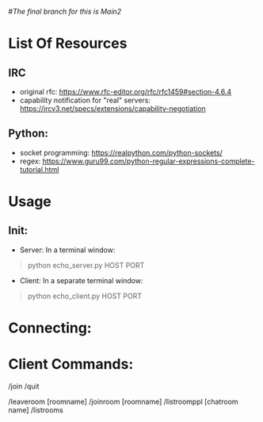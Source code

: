 #*The final branch for this is Main2*
# List Of Resources

## IRC
- original rfc: https://www.rfc-editor.org/rfc/rfc1459#section-4.6.4
- capability notification for "real" servers: https://ircv3.net/specs/extensions/capability-negotiation


## Python:
- socket programming: https://realpython.com/python-sockets/
- regex: https://www.guru99.com/python-regular-expressions-complete-tutorial.html

# Usage

## Init: 
- Server: In a terminal window:
> python echo_server.py HOST PORT

- Client: In a separate terminal window:
> python echo_client.py HOST PORT

# Connecting:

# Client Commands:
/join
/quit

/leaveroom [roomname]
/joinroom [roomname]
/listroomppl [chatroom name]
/listrooms

